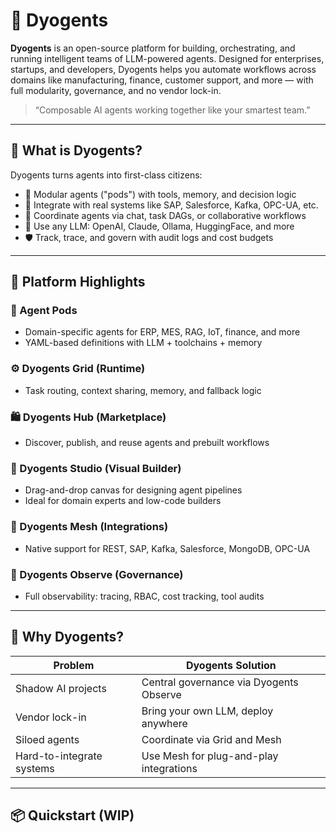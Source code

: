 # 🧠 Dyogents

**Dyogents** is an open-source platform for building, orchestrating, and running intelligent teams of LLM-powered agents. Designed for enterprises, startups, and developers, Dyogents helps you automate workflows across domains like manufacturing, finance, customer support, and more — with full modularity, governance, and no vendor lock-in.

> “Composable AI agents working together like your smartest team.”

---

## 🚀 What is Dyogents?

Dyogents turns agents into first-class citizens:
- 🤖 Modular agents ("pods") with tools, memory, and decision logic
- 🔌 Integrate with real systems like SAP, Salesforce, Kafka, OPC-UA, etc.
- 🔁 Coordinate agents via chat, task DAGs, or collaborative workflows
- 🧠 Use any LLM: OpenAI, Claude, Ollama, HuggingFace, and more
- 🛡 Track, trace, and govern with audit logs and cost budgets

---

## 🔧 Platform Highlights

### 🧱 Agent Pods
- Domain-specific agents for ERP, MES, RAG, IoT, finance, and more
- YAML-based definitions with LLM + toolchains + memory

### ⚙️ Dyogents Grid (Runtime)
- Task routing, context sharing, memory, and fallback logic

### 🛍 Dyogents Hub (Marketplace)
- Discover, publish, and reuse agents and prebuilt workflows

### 🎨 Dyogents Studio (Visual Builder)
- Drag-and-drop canvas for designing agent pipelines
- Ideal for domain experts and low-code builders

### 🔌 Dyogents Mesh (Integrations)
- Native support for REST, SAP, Kafka, Salesforce, MongoDB, OPC-UA

### 🔐 Dyogents Observe (Governance)
- Full observability: tracing, RBAC, cost tracking, tool audits

---

## 🧠 Why Dyogents?

| Problem                     | Dyogents Solution                              |
|----------------------------|-------------------------------------------------|
| Shadow AI projects         | Central governance via Dyogents Observe        |
| Vendor lock-in             | Bring your own LLM, deploy anywhere             |
| Siloed agents              | Coordinate via Grid and Mesh                   |
| Hard-to-integrate systems  | Use Mesh for plug-and-play integrations        |

---

## 📦 Quickstart (WIP)

